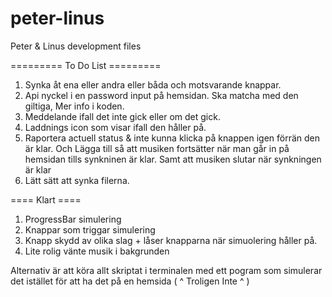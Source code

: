 # peter-linus
Peter &amp; Linus development files

========= To Do List =========
1. Synka åt ena eller andra eller båda och motsvarande knappar.
2. Api nyckel i en password input på hemsidan. Ska matcha med den giltiga, Mer info i koden.
3. Meddelande ifall det inte gick eller om det gick.
4. Laddnings icon som visar ifall den håller på.
5. Raportera actuell status & inte kunna klicka på knappen igen förrän den är klar. Och Lägga till så att musiken fortsätter när man går in på hemsidan tills synkninen är klar. Samt att musiken slutar när synkningen är klar
6. Lätt sätt att synka filerna.

 ==== Klart ====
 1. ProgressBar simulering
 2. Knappar som triggar simulering
 3. Knapp skydd av olika slag + låser knapparna när simuolering håller på.
 4. Lite rolig vänte musik i bakgrunden

  Alternativ är att köra allt skriptat i terminalen med ett pogram som simulerar det istället för att ha det på en hemsida
  ( ^ Troligen Inte ^ )
